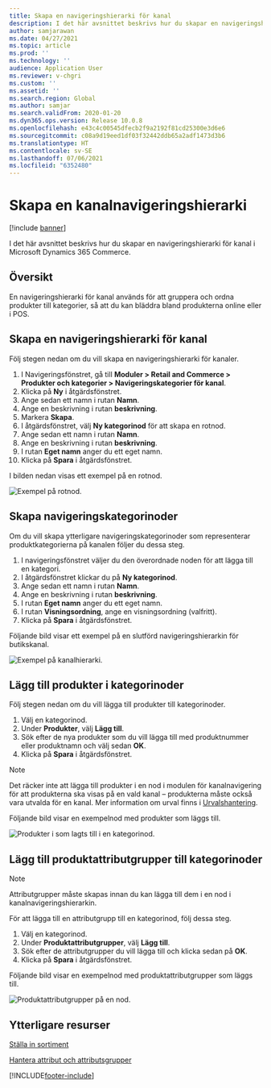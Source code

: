 ```yaml
---
title: Skapa en navigeringshierarki för kanal
description: I det här avsnittet beskrivs hur du skapar en navigeringshierarki för kanal i Microsoft Dynamics 365 Commerce.
author: samjarawan
ms.date: 04/27/2021
ms.topic: article
ms.prod: ''
ms.technology: ''
audience: Application User
ms.reviewer: v-chgri
ms.custom: ''
ms.assetid: ''
ms.search.region: Global
ms.author: samjar
ms.search.validFrom: 2020-01-20
ms.dyn365.ops.version: Release 10.0.8
ms.openlocfilehash: e43c4c00545dfecb2f9a2192f81cd25300e3d6e6
ms.sourcegitcommit: c08a9d19eed1df03f32442ddb65a2adf1473d3b6
ms.translationtype: HT
ms.contentlocale: sv-SE
ms.lasthandoff: 07/06/2021
ms.locfileid: "6352480"
---
```

# <a name="create-a-channel-navigation-hierarchy"></a>Skapa en kanalnavigeringshierarki


[!include [banner](includes/banner.md)]

I det här avsnittet beskrivs hur du skapar en navigeringshierarki för kanal i Microsoft Dynamics 365 Commerce.

## <a name="overview"></a>Översikt

En navigeringshierarki för kanal används för att gruppera och ordna produkter till kategorier, så att du kan bläddra bland produkterna online eller i POS.

## <a name="create-a-channel-navigation-hierarchy"></a>Skapa en navigeringshierarki för kanal

Följ stegen nedan om du vill skapa en navigeringshierarki för kanaler.

1. I Navigeringsfönstret, gå till **Moduler \> Retail and Commerce \> Produkter och kategorier \> Navigeringskategorier för kanal**.
1. Klicka på **Ny** i åtgärdsfönstret.
1. Ange sedan ett namn i rutan **Namn**.
1. Ange en beskrivning i rutan **beskrivning**.
1. Markera **Skapa**.
1. I åtgärdsfönstret, välj **Ny kategorinod** för att skapa en rotnod.
1. Ange sedan ett namn i rutan **Namn**.
1. Ange en beskrivning i rutan **beskrivning**.
1. I rutan **Eget namn** anger du ett eget namn.
1. Klicka på **Spara** i åtgärdsfönstret.

I bilden nedan visas ett exempel på en rotnod.

![Exempel på rotnod.](media/create-channel-hierarchy-1.png)

## <a name="create-navigation-category-nodes"></a>Skapa navigeringskategorinoder

Om du vill skapa ytterligare navigeringskategorinoder som representerar produktkategorierna på kanalen följer du dessa steg.

1. I navigeringsfönstret väljer du den överordnade noden för att lägga till en kategori.
1. I åtgärdsfönstret klickar du på **Ny kategorinod**.
1. Ange sedan ett namn i rutan **Namn**.
1. Ange en beskrivning i rutan **beskrivning**.
1. I rutan **Eget namn** anger du ett eget namn.
1. I rutan **Visningsordning**, ange en visningsordning (valfritt).
1. Klicka på **Spara** i åtgärdsfönstret.

Följande bild visar ett exempel på en slutförd navigeringshierarkin för butikskanal.

![Exempel på kanalhierarki.](media/create-channel-hierarchy-2.png)

## <a name="add-products-to-category-nodes"></a>Lägg till produkter i kategorinoder

Följ stegen nedan om du vill lägga till produkter till kategorinoder.

1. Välj en kategorinod.
1. Under **Produkter**, välj **Lägg till**.
1. Sök efter de nya produkter som du vill lägga till med produktnummer eller produktnamn och välj sedan **OK**.
1. Klicka på **Spara** i åtgärdsfönstret.

> [!NOTE]
> Det räcker inte att lägga till produkter i en nod i modulen för kanalnavigering för att produkterna ska visas på en vald kanal – produkterna måste också vara utvalda för en kanal. Mer information om urval finns i [Urvalshantering](assortments.md).

Följande bild visar en exempelnod med produkter som läggs till.

![Produkter i som lagts till i en kategorinod.](media/create-channel-hierarchy-3.png)

## <a name="add-product-attribute-groups-to-category-nodes"></a>Lägg till produktattributgrupper till kategorinoder

> [!NOTE]
> Attributgrupper måste skapas innan du kan lägga till dem i en nod i kanalnavigeringshierarkin.

För att lägga till en attributgrupp till en kategorinod, följ dessa steg.

1. Välj en kategorinod.
1. Under **Produktattributgrupper**, välj **Lägg till**.
1. Sök efter de attributgrupper du vill lägga till och klicka sedan på **OK**.
1. Klicka på **Spara** i åtgärdsfönstret.

Följande bild visar en exempelnod med produktattributgrupper som läggs till.

![Produktattributgrupper på en nod.](media/create-channel-hierarchy-4.png)

## <a name="additional-resources"></a>Ytterligare resurser

[Ställa in sortiment](set-up-assortments.md)

[Hantera attribut och attributsgrupper](attribute-attributegroups-lifecycle.md)


[!INCLUDE[footer-include](../includes/footer-banner.md)]
